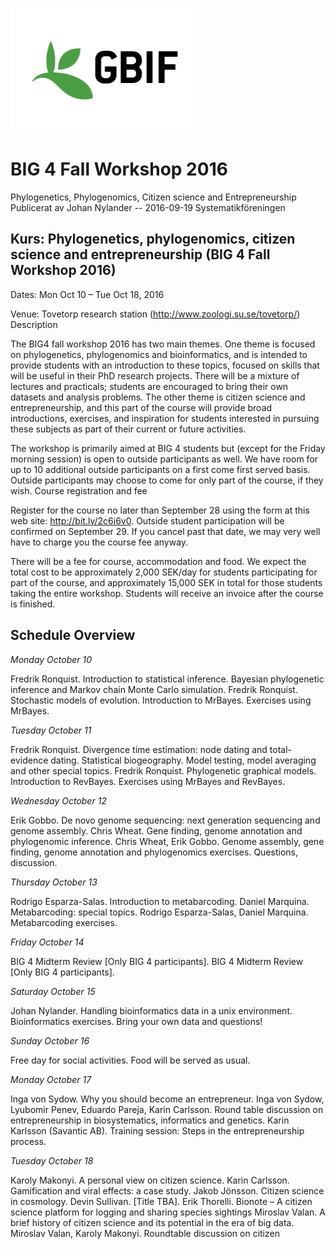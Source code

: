 ![](images/gbif.jpg)
# BIG 4 Fall Workshop 2016

Phylogenetics, Phylogenomics, Citizen science and Entrepreneurship
Publicerat av Johan Nylander -- 2016-09-19
Systematikföreningen

## Kurs: Phylogenetics, phylogenomics, citizen science and entrepreneurship (BIG 4 Fall Workshop 2016)

Dates: Mon Oct 10 – Tue Oct 18, 2016

Venue: Tovetorp research station (http://www.zoologi.su.se/tovetorp/)
Description

The BIG4 fall workshop 2016 has two main themes. One theme is focused on phylogenetics, phylogenomics and bioinformatics, and is intended to provide students with an introduction to these topics, focused on skills that will be useful in their PhD research projects. There will be a mixture of lectures and practicals; students are encouraged to bring their own datasets and analysis problems. The other theme is citizen science and entrepreneurship, and this part of the course will provide broad introductions, exercises, and inspiration for students interested in pursuing these subjects as part of their current or future activities.

The workshop is primarily aimed at BIG 4 students but (except for the Friday morning session) is open to outside participants as well. We have room for up to 10 additional outside participants on a first come first served basis. Outside participants may choose to come for only part of the course, if they wish.
Course registration and fee

Register for the course no later than September 28 using the form at this web site: http://bit.ly/2c6i6v0. Outside student participation will be confirmed on September 29. If you cancel past that date, we may very well have to charge you the course fee anyway.

There will be a fee for course, accommodation and food. We expect the total cost to be approximately 2,000 SEK/day for students participating for part of the course, and approximately 15,000 SEK in total for those students taking the entire workshop. Students will receive an invoice after the course is finished.

## Schedule Overview

*Monday October 10*

Fredrik Ronquist. Introduction to statistical inference. Bayesian phylogenetic inference and Markov chain Monte Carlo simulation.
Fredrik Ronquist. Stochastic models of evolution. Introduction to MrBayes. Exercises using MrBayes.

*Tuesday October 11*

Fredrik Ronquist. Divergence time estimation: node dating and total-evidence dating. Statistical biogeography. Model testing, model averaging and other special topics.
Fredrik Ronquist. Phylogenetic graphical models. Introduction to RevBayes. Exercises using MrBayes and RevBayes.

*Wednesday October 12*

Erik Gobbo. De novo genome sequencing: next generation sequencing and genome assembly.
Chris Wheat. Gene finding, genome annotation and phylogenomic inference.
Chris Wheat, Erik Gobbo. Genome assembly, gene finding, genome annotation and phylogenomics exercises. Questions, discussion.

*Thursday October 13*

Rodrigo Esparza-Salas. Introduction to metabarcoding.
Daniel Marquina. Metabarcoding: special topics.
Rodrigo Esparza-Salas, Daniel Marquina. Metabarcoding exercises.

*Friday October 14*

BIG 4 Midterm Review [Only BIG 4 participants].
BIG 4 Midterm Review [Only BIG 4 participants].

*Saturday October 15*

Johan Nylander. Handling bioinformatics data in a unix environment. Bioinformatics exercises. Bring your own data and questions!

*Sunday October 16*

Free day for social activities. Food will be served as usual.

*Monday October 17*

Inga von Sydow. Why you should become an entrepreneur.
Inga von Sydow, Lyubomir Penev, Eduardo Pareja, Karin Carlsson. Round table discussion on entrepreneurship in biosystematics, informatics and genetics.
Karin Karlsson (Savantic AB). Training session: Steps in the entrepreneurship process.

*Tuesday October 18*

Karoly Makonyi. A personal view on citizen science.
Karin Carlsson. Gamification and viral effects: a case study.
Jakob Jönsson. Citizen science in cosmology.
Devin Sullivan. [Title TBA].
Erik Thorelli. Bionote – A citizen science platform for logging and sharing species sightings
Miroslav Valan. A brief history of citizen science and its potential in the era of big data.
Miroslav Valan, Karoly Makonyi. Roundtable discussion on citizen